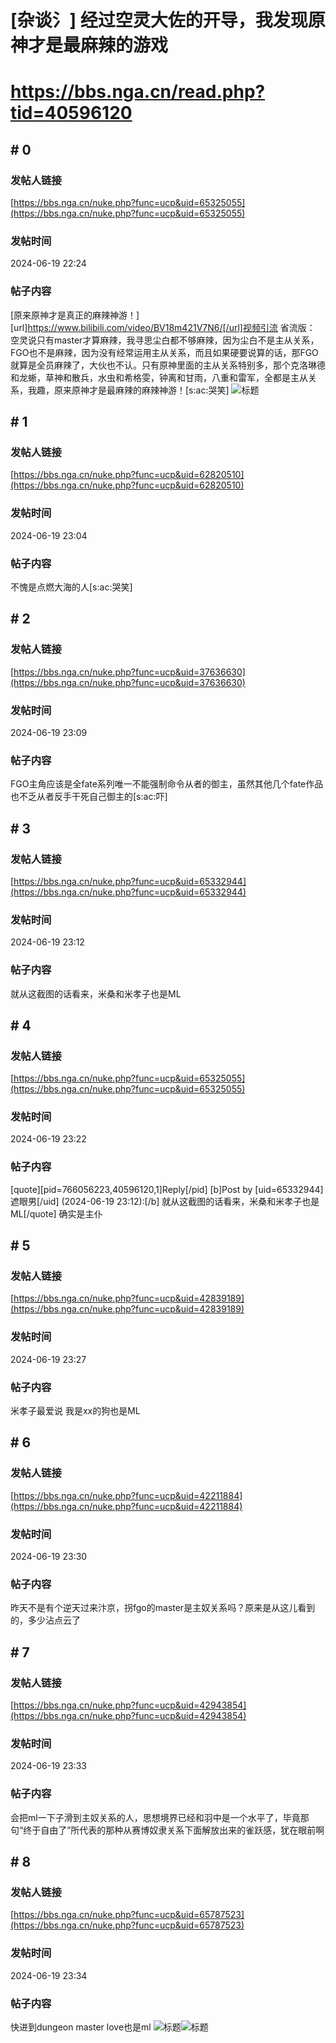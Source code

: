 # [杂谈氵] 经过空灵大佐的开导，我发现原神才是最麻辣的游戏
# https://bbs.nga.cn/read.php?tid=40596120

## \# 0
### 发帖人链接
[https://bbs.nga.cn/nuke.php?func=ucp&uid=65325055](https://bbs.nga.cn/nuke.php?func=ucp&uid=65325055)
### 发帖时间
2024-06-19 22:24
### 帖子内容
[原来原神才是真正的麻辣神游！] [url]https://www.bilibili.com/video/BV18m421V7N6/[/url]视频引流
省流版：
空灵说只有master才算麻辣，我寻思尘白都不够麻辣，因为尘白不是主从关系，FGO也不是麻辣，因为没有经常运用主从关系，而且如果硬要说算的话，那FGO就算是全员麻辣了，大伙也不认。只有原神里面的主从关系特别多，那个克洛琳德和龙蜥，草神和散兵，水虫和希格雯，钟离和甘雨，八重和雷军，全都是主从关系，我趣，原来原神才是最麻辣的麻辣神游！[s:ac:哭笑]
![标题](https://img.nga.178.com/attachments/mon_202406/19/bwQ27eo-hbnbZcT3cSxj-fg.jpg)
## \# 1
### 发帖人链接
[https://bbs.nga.cn/nuke.php?func=ucp&uid=62820510](https://bbs.nga.cn/nuke.php?func=ucp&uid=62820510)
### 发帖时间
2024-06-19 23:04
### 帖子内容
不愧是点燃大海的人[s:ac:哭笑]
## \# 2
### 发帖人链接
[https://bbs.nga.cn/nuke.php?func=ucp&uid=37636630](https://bbs.nga.cn/nuke.php?func=ucp&uid=37636630)
### 发帖时间
2024-06-19 23:09
### 帖子内容
FGO主角应该是全fate系列唯一不能强制命令从者的御主，虽然其他几个fate作品也不乏从者反手干死自己御主的[s:ac:吓]
## \# 3
### 发帖人链接
[https://bbs.nga.cn/nuke.php?func=ucp&uid=65332944](https://bbs.nga.cn/nuke.php?func=ucp&uid=65332944)
### 发帖时间
2024-06-19 23:12
### 帖子内容
就从这截图的话看来，米桑和米孝子也是ML
## \# 4
### 发帖人链接
[https://bbs.nga.cn/nuke.php?func=ucp&uid=65325055](https://bbs.nga.cn/nuke.php?func=ucp&uid=65325055)
### 发帖时间
2024-06-19 23:22
### 帖子内容
[quote][pid=766056223,40596120,1]Reply[/pid] [b]Post by [uid=65332944]遮眼男[/uid] (2024-06-19 23:12):[/b]
就从这截图的话看来，米桑和米孝子也是ML[/quote]
确实是主仆
## \# 5
### 发帖人链接
[https://bbs.nga.cn/nuke.php?func=ucp&uid=42839189](https://bbs.nga.cn/nuke.php?func=ucp&uid=42839189)
### 发帖时间
2024-06-19 23:27
### 帖子内容
米孝子最爱说  我是xx的狗也是ML
## \# 6
### 发帖人链接
[https://bbs.nga.cn/nuke.php?func=ucp&uid=42211884](https://bbs.nga.cn/nuke.php?func=ucp&uid=42211884)
### 发帖时间
2024-06-19 23:30
### 帖子内容
昨天不是有个逆天过来汴京，拐fgo的master是主奴关系吗？原来是从这儿看到的，多少沾点云了
## \# 7
### 发帖人链接
[https://bbs.nga.cn/nuke.php?func=ucp&uid=42943854](https://bbs.nga.cn/nuke.php?func=ucp&uid=42943854)
### 发帖时间
2024-06-19 23:33
### 帖子内容
会把ml一下子滑到主奴关系的人，思想境界已经和羽中是一个水平了，毕竟那句“终于自由了”所代表的那种从赛博奴隶关系下面解放出来的雀跃感，犹在眼前啊
## \# 8
### 发帖人链接
[https://bbs.nga.cn/nuke.php?func=ucp&uid=65787523](https://bbs.nga.cn/nuke.php?func=ucp&uid=65787523)
### 发帖时间
2024-06-19 23:34
### 帖子内容
快进到dungeon master love也是ml
![标题](https://img.nga.178.com/attachments/mon_202406/19/bwQk8i-ge9eKjT1kSb4-aq.webp)![标题](https://img.nga.178.com/attachments/mon_202406/19/bwQk8i-hhsdKzT1kSdw-dw.webp)
